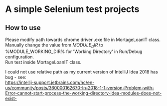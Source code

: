 A simple Selenium test projects
====================================

## How to use

Please modify path towards chrome driver .exe file in MortageLoanIT class.  
Manually change the value from $MODULE_DIR$ to %MODULE_WORKING_DIR% for 'Working Directory' in Run/Debug configuration.  
Run test inside MortageLoanIT class.  

I could not use relative path as my current version of IntelliJ Idea 2018 has bug - see:  
https://intellij-support.jetbrains.com/hc/en-us/community/posts/360000162670-In-2018-1-1-version-Problem-with-Error-cannot-start-process-the-working-directory-idea-modules-does-not-exist-